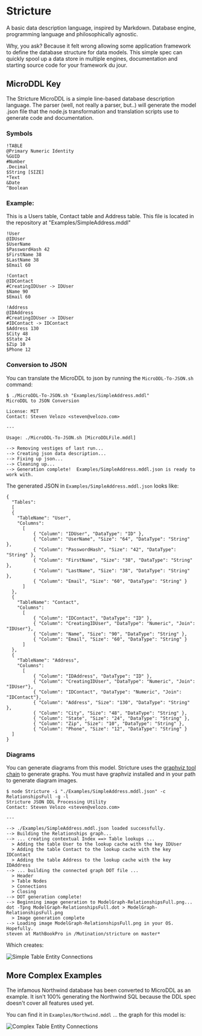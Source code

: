 Stricture
===

A basic data description language, inspired by Markdown.  Database engine, programming language and philosophically agnostic.

Why, you ask?  Because it felt wrong allowing some application framework to define the database structure for data models.  This simple spec can quickly spool up a data store in multiple engines, documentation and starting source code for your framework du jour.

MicroDDL Key
---

The Stricture MicroDDL is a simple line-based database description language.  The parser (well, not really a parser, but..) will generate the model .json file that the node.js transformation and translation scripts use to generate code and documentation.

### Symbols

    !TABLE
    @Primary Numeric Identity
    %GUID
    #Number
    .Decimal
    $String [SIZE]
    *Text
    &Date
    ^Boolean

### Example:

This is a Users table, Contact table and Address table.  This file is located in the repository at "Examples/SimpleAddress.mddl"

    !User
    @IDUser
    $UserName
    $PasswordHash 42
    $FirstName 38
    $LastName 38
    $Email 60

    !Contact
    @IDContact
    #CreatingIDUser -> IDUser
    $Name 90
    $Email 60

    !Address
    @IDAddress
    #CreatingIDUser -> IDUser
    #IDContact -> IDContact
    $Address 130
    $City 48
    $State 24
    $Zip 10
    $Phone 12


### Conversion to JSON

You can translate the MicroDDL to json by running the `MicroDDL-To-JSON.sh` command:

    $ ./MicroDDL-To-JSON.sh "Examples/SimpleAddress.mddl"
    MicroDDL to JSON Conversion

    License: MIT
    Contact: Steven Velozo <steven@velozo.com>

    ---

    Usage: ./MicroDDL-To-JSON.sh [MicroDDLFile.mddl]

    --> Removing vestiges of last run...
    --> Creating json data description...
    --> Fixing up json...
    --> Cleaning up...
    --> Generation complete!  Examples/SimpleAddress.mddl.json is ready to work with.

The generated JSON in `Examples/SimpleAddress.mddl.json` looks like:

    {
      "Tables":
      [
      {
        "TableName": "User",
        "Columns":
          [
              { "Column": "IDUser", "DataType": "ID" },
              { "Column": "UserName", "Size": "64", "DataType": "String" },
              { "Column": "PasswordHash", "Size": "42", "DataType": "String" },
              { "Column": "FirstName", "Size": "38", "DataType": "String" },
              { "Column": "LastName", "Size": "38", "DataType": "String" },
              { "Column": "Email", "Size": "60", "DataType": "String" }
          ]
      },
      {
        "TableName": "Contact",
        "Columns":
          [
              { "Column": "IDContact", "DataType": "ID" },
              { "Column": "CreatingIDUser", "DataType": "Numeric", "Join": "IDUser"},
              { "Column": "Name", "Size": "90", "DataType": "String" },
              { "Column": "Email", "Size": "60", "DataType": "String" }
          ]
      },
      {
        "TableName": "Address",
        "Columns":
          [
              { "Column": "IDAddress", "DataType": "ID" },
              { "Column": "CreatingIDUser", "DataType": "Numeric", "Join": "IDUser"},
              { "Column": "IDContact", "DataType": "Numeric", "Join": "IDContact"},
              { "Column": "Address", "Size": "130", "DataType": "String" },
              { "Column": "City", "Size": "48", "DataType": "String" },
              { "Column": "State", "Size": "24", "DataType": "String" },
              { "Column": "Zip", "Size": "10", "DataType": "String" },
              { "Column": "Phone", "Size": "12", "DataType": "String" }
      ]
    }

### Diagrams

You can generate diagrams from this model.  Stricture uses the [graphviz tool chain](http://www.graphviz.org/) to generate graphs.  You must have graphviz installed and in your path to generate diagram images.

    $ node Stricture -i "./Examples/SimpleAddress.mddl.json" -c RelationshipsFull -g -l
    Stricture JSON DDL Processing Utility
    Contact: Steven Velozo <steven@velozo.com>

    ---

    --> ./Examples/SimpleAddress.mddl.json loaded successfully.
    --> Building the Relationships graph...
    --> ... creating contextual Index ==> Table lookups ...
      > Adding the table User to the lookup cache with the key IDUser
      > Adding the table Contact to the lookup cache with the key IDContact
      > Adding the table Address to the lookup cache with the key IDAddress
    --> ... building the connected graph DOT file ...
      > Header
      > Table Nodes
      > Connections
      > Closing
    --> DOT generation complete!
    --> Beginning image generation to ModelGraph-RelationshipsFull.png...
    dot -Tpng ModelGraph-RelationshipsFull.dot > ModelGraph-RelationshipsFull.png
      > Image generation complete
    --> Loading image ModelGraph-RelationshipsFull.png in your OS.  Hopefully.
    steven at MathBookPro in /Mutination/stricture on master*

Which creates:

![Simple Table Entity Connections](https://github.com/stevenvelozo/stricture/raw/master/Examples/SimpleAddress.png)


More Complex Examples
---------------------

The infamous Northwind database has been converted to MicroDDL as an example.  It isn't 100% generating the Northwind SQL because the DDL spec doesn't cover all features used yet.

You can find it in `Examples/Northwind.mddl` ... the graph for this model is:

![Complex Table Entity Connections](https://github.com/stevenvelozo/stricture/raw/master/Examples/Northwind.png)

